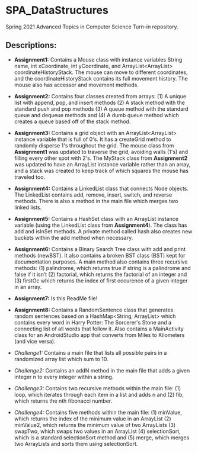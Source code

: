 # **SPA_DataStructures**
Spring 2021 Advanced Topics in Computer Science Turn-in repository.

## Descriptions:
* **Assignment1:** Contains a Mouse class with instance variables String name, int xCoordinate, int yCoordinate, and ArrayList<ArrayList<Integer>> coordinateHistoryStack. The mouse can move to different coordinates, and the coordinateHistoryStack contains its full movement history. The mouse also has accessor and movement methods.

* **Assignment2:** Contains four classes created from arrays: (1) A unique list with append, pop, and insert methods (2) A stack method with the standard push and pop methods (3) A queue method with the standard queue and dequeue methods and (4) A dumb queue method which creates a queue based off of the stack method.

* **Assignment3:** Contains a grid object with an ArrayList<ArrayList<Integer>> instance variable that is full of 0's. It has a createGrid method to randomly disperse 1's throughout the grid. The mouse class from **Assignment1** was updated to traverse the grid, avoiding walls (1's) and filling every other spot with 2's. The MyStack class from **Assignment2** was updated to have an ArrayList instance variable rather than an array, and a stack was created to keep track of which squares the mouse has traveled too.

* **Assignment4:** Contains a LinkedList class that connects Node objects. The LinkedList contains add, remove, insert, switch, and reverse methods. There is also a method in the main file which merges two linked lists.

* **Assignment5:** Contains a HashSet class with an ArrayList<MyLinkedList> instance variable (using the LinkedList class from **Assignment4**). The class has add and isInSet methods. A private method called hash also creates new buckets within the add method when necessary.

* **Assignment6:** Contains a Binary Search Tree class with add and print methods (newBST). It also contains a broken BST class (BST) kept for documentation purposes. A main method also contains three recursive methods: (1) palindrome, which returns true if string is a palindrome and false if it isn’t (2) factorial, which returns the factorial of an integer and (3) firstOc which returns the index of first occurence of a given integer in an array.

* **Assignment7:** Is this ReadMe file!

* **Assignment8:** Contains a RandomSentence class that generates random sentences based on a HashMap<String, ArrayList<String>> which contains every word in Harry Potter: The Sorcerer's Stone and a connecting list of all words that follow it. Also contains a MainActivity class for an AndroidStudio app that converts from Miles to Kilometers (and vice versa).

* *Challenge1:* Contains a main file that lists all possible pairs in a randomized array list which sum to 10.
* *Challenge2:* Contains an addN method in the main file that adds a given integer n to every integer within a string.
* *Challenge3:* Contains two recursive methods within the main file: (1) loop, which iterates through each item in a list and adds n and (2) fib, which returns the nth fibonacci number.
* *Challenge4:* Contains five methods within the main file: (1) minValue, which returns the index of the minimum value in an ArrayList (2) minValue2, which returns the minimum value of two ArrayLists (3) swapTwo, which swaps two values in an ArrayList (4) selectionSort, which is a standard selectionSort method and (5) merge, which merges two ArrayLists and sorts them using selectionSort.
